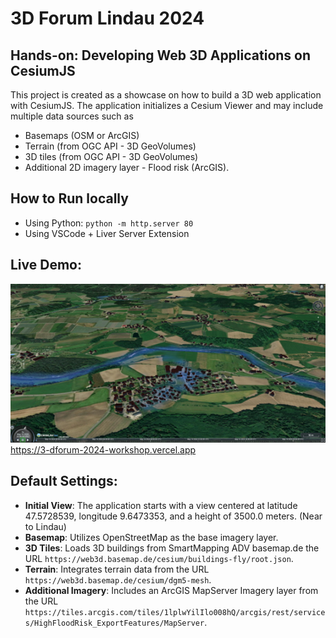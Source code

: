 # 3D Forum Lindau 2024
## Hands-on: Developing Web 3D Applications on CesiumJS

This project is created as a showcase on how to build a 3D web application with CesiumJS. The application initializes a Cesium Viewer and may include multiple data sources such as 
- Basemaps (OSM or ArcGIS)
- Terrain (from OGC API - 3D GeoVolumes)
- 3D tiles (from OGC API - 3D GeoVolumes) 
- Additional 2D imagery layer - Flood risk (ArcGIS).

## How to Run locally
- Using Python: ` python -m http.server 80 `
- Using VSCode + Liver Server Extension

## Live Demo: 
![image.png](./image.png)
https://3-dforum-2024-workshop.vercel.app



## Default Settings:

- **Initial View**: The application starts with a view centered at latitude 47.5728539, longitude 9.6473353, and a height of 3500.0 meters. (Near to Lindau)
- **Basemap**: Utilizes OpenStreetMap as the base imagery layer.
- **3D Tiles**: Loads 3D buildings from SmartMapping ADV basemap.de the URL `https://web3d.basemap.de/cesium/buildings-fly/root.json`.
- **Terrain**: Integrates terrain data from the URL `https://web3d.basemap.de/cesium/dgm5-mesh`.
- **Additional Imagery**: Includes an ArcGIS MapServer Imagery layer from the URL `https://tiles.arcgis.com/tiles/1lplwYilIlo008hQ/arcgis/rest/services/HighFloodRisk_ExportFeatures/MapServer`.


